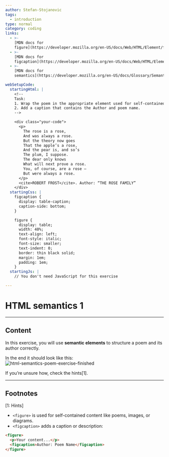 ```yaml
---
author: Stefan-Stojanovic
tags:
  - introduction
type: normal
category: coding
links:
  - >-
    [MDN docs for
    figure](https://developer.mozilla.org/en-US/docs/Web/HTML/Element/figure){website}
  - >-
    [MDN docs for
    figcaption](https://developer.mozilla.org/en-US/docs/Web/HTML/Element/figcaption){website}
  - >-
    [MDN docs for
    semantics](https://developer.mozilla.org/en-US/docs/Glossary/Semantics){website}

webSetupCode:
  startingHtml: |
    <!-- 
    Task:
    1. Wrap the poem in the appropriate element used for self-contained content.
    2. Add a caption that contains the Author and poem name.
    -->

    <div class="your-code">
      <p>
        The rose is a rose,
        And was always a rose.
        But the theory now goes
        That the apple’s a rose,
        And the pear is, and so’s
        The plum, I suppose.
        The dear only knows
        What will next prove a rose.
        You, of course, are a rose –
        But were always a rose.
      </p>
      <cite>ROBERT FROST</cite>. Author: “THE ROSE FAMILY”
    </div>
  startingCss: |
    figcaption {
      display: table-caption;
      caption-side: bottom;
    }

    figure {
      display: table;
      width: 40%;
      text-align: left;
      font-style: italic;
      font-size: smaller;
      text-indent: 0;
      border: thin black solid;
      margin: 1em;
      padding: 1em;
    }
  startingJs: |
    // You don't need JavaScript for this exercise

---
```


# HTML semantics 1

---

## Content

In this exercise, you will use **semantic elements** to structure a poem and its author correctly.  

In the end it should look like this:  
![html-semantics-poem-exercise-finished](https://img.enkipro.com/a768110fedc8b655e840c92529deeb15.png)

If you’re unsure how, check the hints[1].

---

## Footnotes

[1: Hints]
- `<figure>` is used for self-contained content like poems, images, or diagrams.  
- `<figcaption>` adds a caption or description:  
```html
<figure>
  <p>Your content...</p>
  <figcaption>Author: Poem Name</figcaption>
</figure>
```